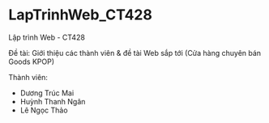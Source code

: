 # LapTrinhWeb_CT428

Lập trình Web - CT428 

Đề tài: Giới thiệu các thành viên & đề tài Web sắp tới (Cửa hàng chuyên bán Goods KPOP)

Thành viên: 
- Dương Trúc Mai
- Huỳnh Thanh Ngân
- Lê Ngọc Thảo
